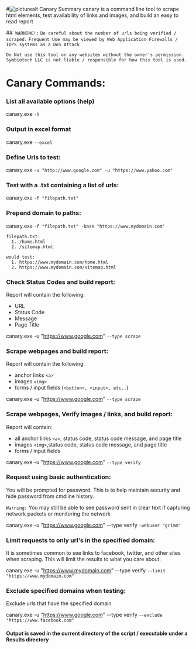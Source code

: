 
#![picturealt](canary.png "Canary Logo") Canary Summary
canary is a command line tool to scrape html elements, test availability of links and images, and build an easy to read report

##` WARNING!:`
`Be careful about the number of urls being verified / scraped.`
`Frequent Use may be viewed by Web Application Firewalls / IDPS systems as a DoS Attack` 

`Do Not use this tool on any websites without the owner's permission.`
`Symbiotech LLC is not liable / responsible for how this tool is used.`


# Canary Commands: #
### List all available options (help) ###
canary.exe `-h`

### Output in excel format ###
canary.exe `--excel`


### Define Urls to test: ###
canary.exe `-u "http://www.google.com" -u "https://www.yahoo.com"`


### Test with a .txt containing a list of urls: ###
canary.exe `-f "filepath.txt"`


### Prepend domain to paths: ###
canary.exe `-f "filepath.txt" -base "https://www.mydomain.com"`

    filepath.txt:
      1. /home.html
      2. /sitemap.html

    would test:
      1. https://www.mydomain.com/home.html
      2. https://www.mydomain.com/sitemap.html

### Check Status Codes and build report: ###
Report will contain the following: 

*  URL
*  Status Code
*  Message
*  Page Title

canary.exe -u "https://www.google.com" `--type scrape`

### Scrape webpages and build report: ###
Report will contain the following: 

*  anchor links `<a>`
*  images `<img>`
*  forms / input fields (`<button>, <input>, etc..`)

canary.exe -u "https://www.google.com" `--type scrape`

### Scrape webpages, Verify images / links, and build report:
Report will contain:

* all anchor links `<a>`, status code, status code message, and page title
* images `<img>`,status code, status code message, and page title
* forms / input fields

canary.exe -u "https://www.google.com" `--type verify`

### Request using basic authentication: 
You will be prompted for password. This is to help maintain security and hide password from cmdline history. 

`Warning:` You may still be able to see password sent in clear text if capturing network packets or monitoring the network 

canary.exe -u "https://www.google.com" --type verify `-webuser "grimm"` 

### Limit requests to only url's in the specified domain: 
It is sometimes common to see links to facebook, twitter, and other sites when scraping. This will limit the results to
what you care about. 

canary.exe -u "https://www.mydomain.com" --type verify `--limit "https://www.mydomain.com"` 

### Exclude specified domains when testing: 
Exclude urls that have the specified domain 

canary.exe -u "https://www.google.com" --type verify `--exclude "https://www.facebook.com"` 



#### Output is saved in the current directory of the script / executable under a Results directory
